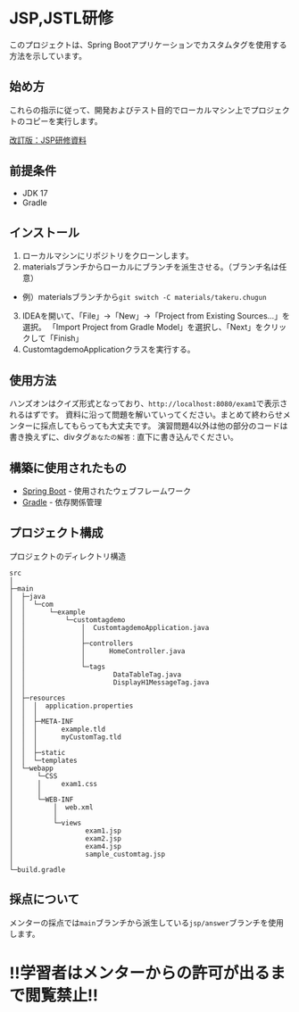# JSP,JSTL研修

このプロジェクトは、Spring Bootアプリケーションでカスタムタグを使用する方法を示しています。

## 始め方

これらの指示に従って、開発およびテスト目的でローカルマシン上でプロジェクトのコピーを実行します。

[改訂版：JSP研修資料](https://docs.google.com/spreadsheets/d/14SwB1roHZcSAoInOZG53260Gz6y3Df7s1s0kXFcEcw4/edit?gid=1292304699#gid=1292304699)

## 前提条件

- JDK 17
- Gradle

## インストール

1. ローカルマシンにリポジトリをクローンします。
2. materialsブランチからローカルにブランチを派生させる。（ブランチ名は任意）
  * 例）materialsブランチから`git switch -C materials/takeru.chugun`
3. IDEAを開いて、「File」→「New」→「Project from Existing Sources...」を選択。
「Import Project from Gradle Model」を選択し、「Next」をクリックして「Finish」
4. CustomtagdemoApplicationクラスを実行する。

## 使用方法
ハンズオンはクイズ形式となっており、`http://localhost:8080/exam1`で表示されるはずです。
資料に沿って問題を解いていってください。まとめて終わらせメンターに採点してもらっても大丈夫です。
演習問題4以外は他の部分のコードは書き換えずに、divタグ`あなたの解答：`直下に書き込んでください。


## 構築に使用されたもの

- [Spring Boot](https://spring.io/projects/spring-boot) - 使用されたウェブフレームワーク
- [Gradle](https://gradle.org/) - 依存関係管理

## プロジェクト構成
プロジェクトのディレクトリ構造
```
src
│
├─main		
│  ├─java		
│  │  └─com		
│  │      └─example		
│  │          └─customtagdemo		
│  │              │  CustomtagdemoApplication.java		
│  │              │		
│  │              ├─controllers		
│  │              │      HomeController.java		
│  │              │		
│  │              └─tags
│  │                      DataTableTag.java
│  │                      DisplayH1MessageTag.java		
│  │		
│  ├─resources		
│  │  │  application.properties		
│  │  │		
│  │  ├─META-INF		
│  │  │      example.tld
│  │  │      myCustomTag.tld	
│  │  │		
│  │  ├─static		
│  │  └─templates		
│  └─webapp
│      └─CSS
│      │     exam1.css
│      │
│      └─WEB-INF		
│          │  web.xml		
│          │		
│          └─views		
│                  exam1.jsp		
│                  exam2.jsp
│                  exam4.jsp
│                  sample_customtag.jsp		
│		
└─build.gradle		
```

## 採点について
メンターの採点では`main`ブランチから派生している`jsp/answer`ブランチを使用します。
# !!学習者はメンターからの許可が出るまで閲覧禁止!!
